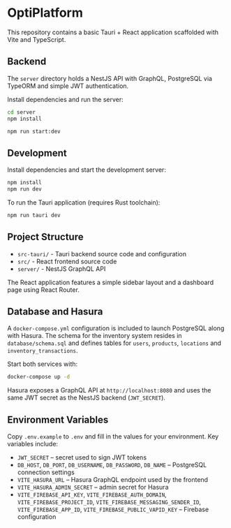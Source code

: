# OptiPlatform

This repository contains a basic Tauri + React application scaffolded with Vite and TypeScript.

## Backend

The `server` directory holds a NestJS API with GraphQL, PostgreSQL via TypeORM
and simple JWT authentication.

Install dependencies and run the server:

```bash
cd server
npm install

npm run start:dev
```

## Development

Install dependencies and start the development server:

```bash
npm install
npm run dev
```

To run the Tauri application (requires Rust toolchain):

```bash
npm run tauri dev
```

## Project Structure

- `src-tauri/` - Tauri backend source code and configuration
- `src/` - React frontend source code
- `server/` - NestJS GraphQL API

The React application features a simple sidebar layout and a dashboard page using React Router.

## Database and Hasura

A `docker-compose.yml` configuration is included to launch PostgreSQL along with Hasura. The schema for the inventory system resides in `database/schema.sql` and defines tables for `users`, `products`, `locations` and `inventory_transactions`.

Start both services with:

```bash
docker-compose up -d
```

Hasura exposes a GraphQL API at `http://localhost:8080` and uses the same JWT secret as the NestJS backend (`JWT_SECRET`).

## Environment Variables

Copy `.env.example` to `.env` and fill in the values for your environment. Key variables include:

- `JWT_SECRET` – secret used to sign JWT tokens
- `DB_HOST`, `DB_PORT`, `DB_USERNAME`, `DB_PASSWORD`, `DB_NAME` – PostgreSQL connection settings
- `VITE_HASURA_URL` – Hasura GraphQL endpoint used by the frontend
- `VITE_HASURA_ADMIN_SECRET` – admin secret for Hasura
- `VITE_FIREBASE_API_KEY`, `VITE_FIREBASE_AUTH_DOMAIN`, `VITE_FIREBASE_PROJECT_ID`, `VITE_FIREBASE_MESSAGING_SENDER_ID`, `VITE_FIREBASE_APP_ID`, `VITE_FIREBASE_PUBLIC_VAPID_KEY` – Firebase configuration
